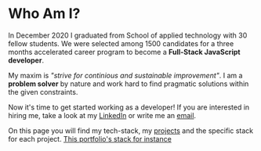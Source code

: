 # Who Am I?

In December 2020 I graduated from School of applied technology [</salt>](https://salt.dev/) with 30 fellow students. We were selected among 1500 candidates for a three months accelerated career program to become a **Full-Stack JavaScript developer**.

My maxim is _"strive for continious and sustainable improvement"_. I am a **problem solver** by nature and work hard to find pragmatic solutions within the given constraints.

Now it's time to get started working as a developer! If you are interested in hiring me, take a look at my [LinkedIn](https://www.linkedin.com/in/johan-strand-99a12b44/) or write me an [email](mailto:jst@jst.dev).

On this page you will find my tech-stack, my [projects](/projects) and the specific stack for each project. [This portfolio's stack for instance](/projects/portfolio) 